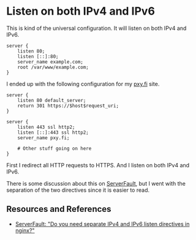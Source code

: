 # Listen on both IPv4 and IPv6

This is kind of the universal configuration. It will listen on both IPv4 and IPv6.

```nginx
server {
    listen 80;
    listen [::]:80;
    server_name example.com;
    root /var/www/example.com;
}
```

I ended up with the following configuration for my [pxy.fi](https://pxy.fi) site.

```nginx
server {
    listen 80 default_server;
    return 301 https://$host$request_uri;
}

server {
    listen 443 ssl http2;
    listen [::]:443 ssl http2;
    server_name pxy.fi;

    # Other stuff going on here
}
```

First I redirect all HTTP requests to HTTPS. And I listen on both IPv4 and IPv6.

There is some discussion about this on [ServerFault](https://serverfault.com/questions/638367/do-you-need-separate-ipv4-and-ipv6-listen-directives-in-nginx), but I went with the separation of the two directives since it is easier to read.

## Resources and References

- [ServerFault: "Do you need separate IPv4 and IPv6 listen directives in nginx?"](https://serverfault.com/questions/638367/do-you-need-separate-ipv4-and-ipv6-listen-directives-in-nginx)
